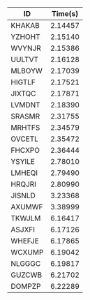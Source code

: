 |ID|Time(s)|
|-|-|
|KHAKAB|2.14457|
|YZHOHT|2.15140|
|WVYNJR|2.15386|
|UULTVT|2.16128|
|MLBOYW|2.17039|
|HIGTLF|2.17521|
|JIXTQC|2.17871|
|LVMDNT|2.18390|
|SRASMR|2.31755|
|MRHTFS|2.34579|
|OVCETL|2.35472|
|FHCXPO|2.36444|
|YSYILE|2.78010|
|LMHEQI|2.79490|
|HRQJRI|2.80990|
|JISNLD|3.23368|
|AXUMWF|3.38999|
|TKWJLM|6.16417|
|ASJXFI|6.17126|
|WHEFJE|6.17865|
|WCXUMP|6.19042|
|NLGGGC|6.19817|
|GUZCWB|6.21702|
|DOMPZP|6.22289|
